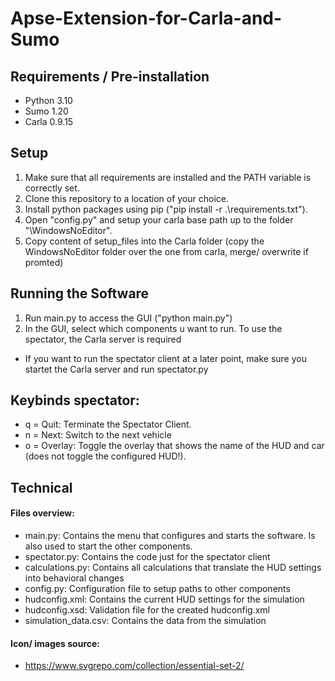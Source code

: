 # Apse-Extension-for-Carla-and-Sumo

## Requirements / Pre-installation
* Python 3.10
* Sumo 1.20
* Carla 0.9.15

## Setup
1. Make sure that all requirements are installed and the PATH variable is correctly set.
2. Clone this repository to a location of your choice.
3. Install python packages using pip ("pip install -r .\requirements.txt").
4. Open "config.py" and setup your carla base path up to the folder "\WindowsNoEditor".
5. Copy content of setup_files into the Carla folder (copy the WindowsNoEditor folder over the one from carla, merge/ overwrite if promted)

## Running the Software
1. Run main.py to access the GUI ("python main.py")
2. In the GUI, select which components u want to run. To use the spectator, the Carla server is required
* If you want to run the spectator client at a later point, make sure you startet the Carla server and run spectator.py

## Keybinds spectator:

* q = Quit: Terminate the Spectator Client.
* n = Next: Switch to the next vehicle
* o = Overlay: Toggle the overlay that shows the name of the HUD and car (does not toggle the configured HUD!).

## Technical

#### Files overview:

* main.py: Contains the menu that configures and starts the software. Is also used to start the other components.
* spectator.py: Contains the code just for the spectator client
* calculations.py: Contains all calculations that translate the HUD settings into behavioral changes
* config.py: Configuration file to setup paths to other components
* hudconfig.xml: Contains the current HUD settings for the simulation
* hudconfig.xsd: Validation file for the created hudconfig.xml
* simulation_data.csv: Contains the data from the simulation

#### Icon/ images source:

* https://www.svgrepo.com/collection/essential-set-2/


